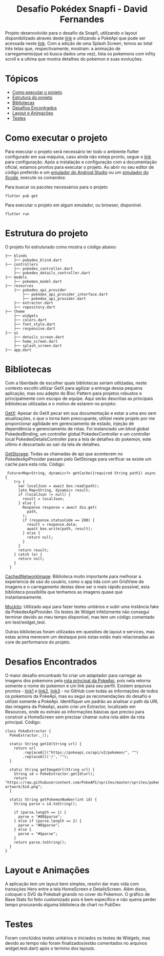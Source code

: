 <h1 align="center">Desafio Pokédex Snapfi - David Fernandes </h1>

Projeto desenvolvido para o desafio da Snapfi, utilizando o layout disponibilizado através deste [link](https://www.figma.com/file/oyy40kpPCamOuJOQu1uYMo/Pok%C3%A9dex-(Community)?type=design&node-id=0-1) e utilizando a PokéApi que pode ser acessada neste [link](https://pokeapi.co/). Com a adição de uma Splash Screen, temos ao total três telas que, respectivamente, mostram: a animação de carregamento(que só busca dados uma vez), lista os pokemons com infity scroll e a ultima que mostra detalhes do pokemon e suas evoluções.

Tópicos
=================
<!--ts-->
  * [Como executar o projeto](#como-executar-o-projeto)
  * [Estrutura do projeto](#estrutura-do-projeto)
  * [Bibliotecas](#bibliotecas)
  * [Desafios Encontrados](#desafios-encontrados)
  * [Layout e Animações](#layout-e-animações)
  * [Testes](#testes)
<!--te-->

Como executar o projeto
=================

Para executar o projeto será necessário ter todo o ambiente flutter configurado em sua máquina, caso ainda não esteja pronto, segue o [link](https://docs.flutter.dev/get-started/install) para configuração. Após a instalação e configuração com a documentação oficial, estamos prontos para executar o projeto. Ao abrir no seu editor de código preferido e um [emulador do Android Studio](https://developer.android.com/studio/run/managing-avds?hl=pt-br) ou um [simulador do Xcode](https://blog.cod3r.com.br/configurando-o-emulador-ios/), execute os comandos:

Para buscar os pacotes necessários para o projeto
```
flutter pub get
```

Para executar o projeto em algum emulador, ou browser, disponível. 
```
flutter run
```



Estrutura do projeto
=================

O projeto foi estruturado como mostra o código abaixo:

```
├── blinds
    ├── pokedex_blind.dart
├── controllers
    ├── pokedex_controller.dart
    ├── pokedex_details_controller.dart
├── models
    ├── pokemon_model.dart
├── resources
    ├── pokedex_api_provider
        ├── pokedex_api_provider_interface.dart
        ├── pokedex_api_provider.dart
    ├── extractor.dart
    ├── repository.dart
├── theme
    ├── widgets
    ├── colors.dart
    ├── font_style.dart
    ├── responsive.dart
├── ui
    ├── details_screen.dart
    ├── home_screen.dart
    ├── splash_screen.dart
├── app.dart
```

Bibliotecas
=================

Com a liberdade de escolher quais bibliotecas seriam utilizadas, neste contexto escolhi utilizar GetX para agilizar a entrega dessa pequena aplicação, mas sou adepto do Bloc Pattern para projetos robustos e principalmente com escopo de equipe. Aqui serão descritas as principais bibliotecas utilizadas e o motivo de estarem no projeto:

[GetX](https://pub.dev/packages/get): Apesar do GetX pecar em sua documentação e estar a uma ano sem atualizações, o que o torna bem preocupante, utilizei neste projeto por me proporcionar agilidade em gerenciamento de estado, injeção de dependência e gerenciamento de rotas. Foi instanciado um blind global PokedexBinding, um controller global PokedexController e um controller local PokedexDetailsController para a tela de detalhes do pokemon, este ultimo é descartado ao sair da tela de detalhes.

[GetStorage](https://pub.dev/packages/get_storage): Todas as chamadas de api que acontecem no PokedexApiProvider passam pelo GetStorage para verificar se existe um cache para esta rota. Código:
```
 Future<Map<String, dynamic>?> getCache({required String path}) async {
    try {
      var localJson = await box.read(path);
      late Map<String, dynamic> result;
      if (localJson != null) {
        result = localJson;
      } else {
        Response response = await dio.get(
          path,
        );
        if (response.statusCode == 200) {
          result = response.data;
          await box.write(path, result);
        } else {
          return null;
        }
      }
      return result;
    } catch (e) {
      return null;
    }
  }
```
[CachedNetworkImage](https://pub.dev/packages/cached_network_image): Biblioteca muito importante para melhorar a experiencia de uso do usuário, como o app lida com um GridView de imagens e o carregamento destas deve ser o mais rápido possível, esta biblioteca possibilita que tenhamos as imagens quase que instantaneamente.

[Mockito](https://pub.dev/packages/mockito): Utilizado aqui para fazer testes unitários e subir uma instância fake da PokedexApiProvider. Os testes de Widget infelizmente não consegui terminar devido ao meu tempo disponível, mas tem um código comentado em test/widget_test.

Outras bibliotecas foram utilizadas em questões de layout e services, mas estas acima merecem um destaque pois estas estão mais relacionadas ao core de performance do projeto.

Desafios Encontrados
=================

O maior desafio encontrado foi criar um adaptador para carregar as imagens dos pokemons pela [rota principal da PokeApi](https://pokeapi.co/api/v2/pokemon?limit=20&offset=0), pois nela retorna somente o nome do pokemon e um link para seu perfil. Existem arquivos prontos - [link1](https://gist.githubusercontent.com/hungps/0bfdd96d3ab9ee20c2e572e47c6834c7/raw/pokemons.json) e [link2](https://gist.githubusercontent.com/hungps/0bfdd96d3ab9ee20c2e572e47c6834c7/raw/pokemons.json), [link3](https://raw.githubusercontent.com/Biuni/PokemonGO-Pokedex/master/pokedex.json) -  no GitHub com todas as informações de todos os pokemons da PokeApi, mas eu segui as recomendações do desafio e utilizei somente a PokeApi. Identifiquei um padrão ao analisar o path da URL das imagens da PokeApi, assim criei um Extractor, localizado em Resources, onde eu extraio as informações básicas que preciso para construir a HomeScreen sem precisar chamar outra rota além da rota principal. Código:

```
class PokeExtractor {
  PokeExtractor._();

  static String getId(String url) {
    return url
        .replaceAll("https://pokeapi.co/api/v2/pokemon/", "")
        .replaceAll('/', "");
  }

  static String getImageUrl(String url) {
    String id = PokeExtractor.getId(url);
    return "https://raw.githubusercontent.com/PokeAPI/sprites/master/sprites/pokemon/other/official-artwork/$id.png";
  }

  static String getPokemonNumber(int id) {
    String parse = id.toString();

    if (parse.length == 1) {
      parse = "#00$parse";
    } else if (parse.length == 2) {
      parse = "#0$parse";
    } else {
      parse = "#$parse";
    }
    return parse.toString();
  }
}
```

Layout e Animações
=================

A aplicação tem um layout bem simples, resolvi dar mais vida com transições Hero entre a tela HomeScreen e DetailsScreen. Além disso, coloquei o SVG da Pokeball girando no cover do Pokemon. O gráfico de Base Stats foi feito customizado pois é bem específico e não queria perder tempo procurando alguma biblioteca de chart no PubDev.

Testes
=================

Foram conclúidos testes unitários e iniciados os testes de Widgets, mas devido ao tempo não foram finalizados(estão comentados no arquivos widget.test.dart) após o termino dos layouts.


